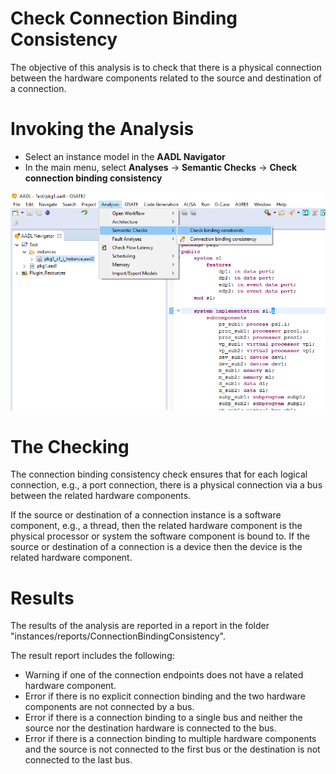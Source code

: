 <!--
Copyright (c) 2004-2022 Carnegie Mellon University and others. (see Contributors file). 
All Rights Reserved.

NO WARRANTY. ALL MATERIAL IS FURNISHED ON AN "AS-IS" BASIS. CARNEGIE MELLON UNIVERSITY MAKES NO WARRANTIES OF ANY
KIND, EITHER EXPRESSED OR IMPLIED, AS TO ANY MATTER INCLUDING, BUT NOT LIMITED TO, WARRANTY OF FITNESS FOR PURPOSE
OR MERCHANTABILITY, EXCLUSIVITY, OR RESULTS OBTAINED FROM USE OF THE MATERIAL. CARNEGIE MELLON UNIVERSITY DOES NOT
MAKE ANY WARRANTY OF ANY KIND WITH RESPECT TO FREEDOM FROM PATENT, TRADEMARK, OR COPYRIGHT INFRINGEMENT.

This program and the accompanying materials are made available under the terms of the Eclipse Public License 2.0
which is available at https://www.eclipse.org/legal/epl-2.0/
SPDX-License-Identifier: EPL-2.0

Created, in part, with funding and support from the United States Government. (see Acknowledgments file).

This program includes and/or can make use of certain third party source code, object code, documentation and other
files ("Third Party Software"). The Third Party Software that is used by this program is dependent upon your system
configuration. By using this program, You agree to comply with any and all relevant Third Party Software terms and
conditions contained in any such Third Party Software or separate license file distributed with such Third Party
Software. The parties who own the Third Party Software ("Third Party Licensors") are intended third party benefici-
aries to this license with respect to the terms applicable to their Third Party Software. Third Party Software li-
censes only apply to the Third Party Software and not any other portion of this program or this program as a whole.
-->
# Check Connection Binding Consistency
The objective of this analysis is to check that there is a physical connection between the hardware components related to the source and destination of a connection.

# Invoking the Analysis
 * Select an instance model in the **AADL Navigator**
 * In the main menu, select **Analyses** -> **Semantic Checks** -> **Check connection binding consistency**

![Main Menu Action](images/MainMenuAction.png)

# The Checking

The connection binding consistency check ensures that for each logical connection, e.g., a port connection, there is a physical connection via a bus between the related hardware components.

If the source or destination of a connection instance is a software component, e.g., a thread, then the related hardware component is the physical processor or system the software component is bound to.
If the source or destination of a connection is a device then the device is the related hardware component.


# Results

The results of the analysis are reported in a report in the folder "instances/reports/ConnectionBindingConsistency". 

The result report includes the following:

* Warning if one of the connection endpoints does not have a related hardware component.
* Error if there is no explicit connection binding and the two hardware components are not connected by a bus.
* Error if there is a connection binding to a single bus and neither the source nor the destination hardware is connected to the bus.
* Error if there is a connection binding to multiple hardware components and the source is not connected to the first bus or the destination is not connected to the last bus.  

